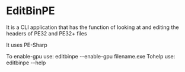 # EditBinPE
It is a CLI application that has the function of looking at and editing the headers of PE32 and PE32+ files

It uses PE-Sharp

To enable-gpu use: editbinpe --enable-gpu filename.exe
Tohelp use: editbinpe --help

